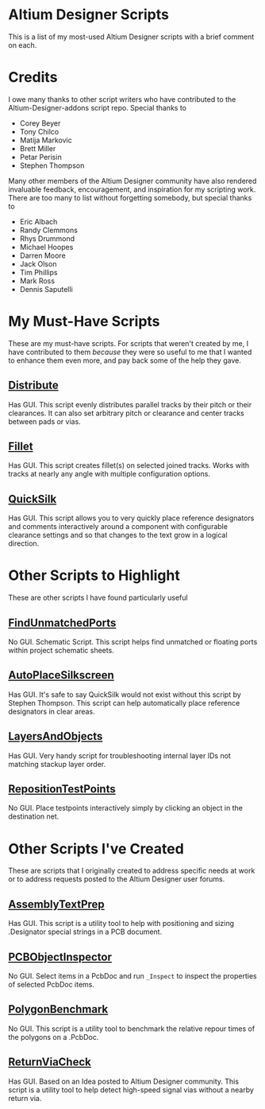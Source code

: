 # Altium Designer Scripts
This is a list of my most-used Altium Designer scripts with a brief comment on each. 

# Credits
I owe many thanks to other script writers who have contributed to the Altium-Designer-addons script repo. Special thanks to 
* Corey Beyer
* Tony Chilco
* Matija Markovic
* Brett Miller
* Petar Perisin
* Stephen Thompson

Many other members of the Altium Designer community have also rendered invaluable feedback, encouragement, and inspiration for my scripting work. There are too many to list without forgetting somebody, but special thanks to
* Eric Albach
* Randy Clemmons
* Rhys Drummond
* Michael Hoopes
* Darren Moore
* Jack Olson
* Tim Phillips
* Mark Ross
* Dennis Saputelli


# My Must-Have Scripts
These are my must-have scripts. For scripts that weren't created by me, I have contributed to them _because_ they were so useful to me that I wanted to enhance them even more, and pay back some of the help they gave.

## [Distribute](https://github.com/Altium-Designer-addons/scripts-libraries/tree/master/Scripts%20-%20PCB/Distribute)
Has GUI. This script evenly distributes parallel tracks by their pitch or their clearances. It can also set arbitrary pitch or clearance and center tracks between pads or vias.

## [Fillet](https://github.com/Altium-Designer-addons/scripts-libraries/tree/master/Scripts%20-%20PCB/Fillet)
Has GUI. This script creates fillet(s) on selected joined tracks. Works with tracks at nearly any angle with multiple configuration options.

## [QuickSilk](https://github.com/Altium-Designer-addons/scripts-libraries/tree/master/Scripts%20-%20PCB/QuickSilk)
Has GUI. This script allows you to very quickly place reference designators and comments interactively around a component with configurable clearance settings and so that changes to the text grow in a logical direction.


# Other Scripts to Highlight
These are other scripts I have found particularly useful

## [FindUnmatchedPorts](https://github.com/Altium-Designer-addons/scripts-libraries/tree/master/Scripts%20-%20SCH/FindUnmatchedPorts)
No GUI. Schematic Script. This script helps find unmatched or floating ports within project schematic sheets.

## [AutoPlaceSilkscreen](https://github.com/Altium-Designer-addons/scripts-libraries/tree/master/Scripts%20-%20PCB/AutoPlaceSilkscreen)
Has GUI. It's safe to say QuickSilk would not exist without this script by Stephen Thompson. This script can help automatically place reference designators in clear areas.

## [LayersAndObjects](https://github.com/Altium-Designer-addons/scripts-libraries/tree/master/Scripts%20-%20PCB/LayersAndObjects)
Has GUI. Very handy script for troubleshooting internal layer IDs not matching stackup layer order.

## [RepositionTestPoints](https://github.com/Altium-Designer-addons/scripts-libraries/tree/master/Scripts%20-%20PCB/RepositionTestpoints)
No GUI. Place testpoints interactively simply by clicking an object in the destination net.


# Other Scripts I've Created
These are scripts that I originally created to address specific needs at work or to address requests posted to the Altium Designer user forums.

## [AssemblyTextPrep](https://github.com/Altium-Designer-addons/scripts-libraries/tree/master/Scripts%20-%20PCB/AssemblyTextPrep)
Has GUI. This script is a utility tool to help with positioning and sizing .Designator special strings in a PCB document.

## [PCBObjectInspector](https://github.com/Altium-Designer-addons/scripts-libraries/tree/master/Scripts%20-%20PCB/PCBObjectInspector)
No GUI. Select items in a PcbDoc and run `_Inspect` to inspect the properties of selected PcbDoc items.

## [PolygonBenchmark](https://github.com/Altium-Designer-addons/scripts-libraries/tree/master/Scripts%20-%20PCB/PolygonBenchmark)
No GUI. This script is a utility tool to benchmark the relative repour times of the polygons on a .PcbDoc.

## [ReturnViaCheck](https://github.com/Altium-Designer-addons/scripts-libraries/tree/master/Scripts%20-%20PCB/ReturnViaCheck)
Has GUI. Based on an Idea posted to Altium Designer community. This script is a utility tool to help detect high-speed signal vias without a nearby return via.
